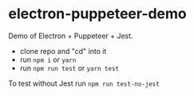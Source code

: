 # electron-puppeteer-demo

Demo of Electron + Puppeteer + Jest.

- clone repo and "cd" into it
- run `npm i` or `yarn`
- run `npm run test` or `yarn test`

To test without Jest run `npm run test-no-jest`
